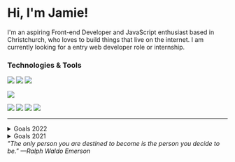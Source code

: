 <h1>Hi, I'm Jamie!</h1>
<p>I'm an aspiring Front-end Developer and JavaScript enthusiast based in Christchurch, who loves to build things that live on the internet. I am currently looking for a entry web developer role or internship.
<h3>Technologies & Tools</h3>

<a href="#"><img src="https://img.shields.io/badge/Linux-FCC624?style=for-the-badge&logo=linux&logoColor=black"/></a>
<a href="#"><img src="https://img.shields.io/badge/GNU%20Bash-4EAA25?style=for-the-badge&logo=GNU%20Bash&logoColor=white"/></a>
<a href="#"><img src="https://img.shields.io/badge/GIT-E44C30?style=for-the-badge&logo=git&logoColor=white"/></a>

<a href="#"><img src="https://img.shields.io/badge/Figma-F24E1E?style=for-the-badge&logo=figma&logoColor=white"/></a>

<a href="#"><img src="https://img.shields.io/badge/HTML5-E34F26?style=for-the-badge&logo=html5&logoColor=white"/></a>
<a href="#"><img src="https://img.shields.io/badge/CSS3-1572B6?style=for-the-badge&logo=css3&logoColor=white"/></a>
<a href="#"><img src="https://img.shields.io/badge/Sass-CC6699?style=for-the-badge&logo=sass&logoColor=white"/></a>
<a href="#"><img src="https://img.shields.io/badge/JavaScript-F7DF1E?style=for-the-badge&logo=javascript&logoColor=black"/></a>

<hr>

<details>
  <summary>Goals 2022</summary>
  
    1. COMPLETED - Setup an AWS Server.
    2. Learn JavaScript.
    3. Learn TypeScript.
    4. Learn React.
    5. COMPLETED - Complete the Foundations course of The Odin Project.
    6. COMPLETED - Look into VIM or or NeoVim.
    7. COMPLETED - Deploy 3+ websites on AWS using a LAMP stack.
    8. COMPLETED - Try BootStrap and Tailwind.
</details>

<details>
  <summary>Goals 2021</summary>
  
    1. COMPLETED - Learn SCSS.
    2. COMPLETED - Learn NPM.
    3. COMPLETED - Learn Git.
    4. COMPLETED - Start a Portfolio.
    5. COMPLETED - Implement BEM.
</details>
<i>"The only person you are destined to become is the person you decide to be." —Ralph Waldo Emerson</i>


